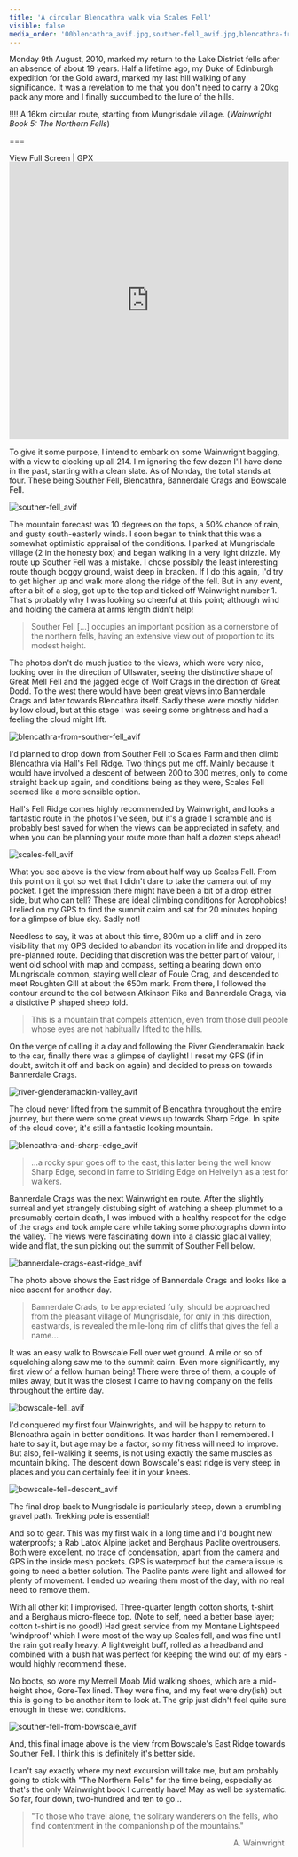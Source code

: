 ```yaml
---
title: 'A circular Blencathra walk via Scales Fell'
visible: false
media_order: '00blencathra_avif.jpg,souther-fell_avif.jpg,blencathra-from-souther-fell_avif.jpg,scales-fell_avif.jpg,river-glenderamackin-valley_avif.jpg,blencathra-and-sharp-edge_avif.jpg,bannerdale-crags-east-ridge_avif.jpg,bowscale-fell_avif.jpg,bowscale-fell-descent_avif.jpg,souther-fell-from-bowscale_avif.jpg'
---
```


Monday 9th August, 2010, marked my return to the Lake District fells after an absence of about 19 years. Half a lifetime ago, my Duke of Edinburgh expedition for the Gold award, marked my last hill walking of any significance. It was a revelation to me that you don't need to carry a 20kg pack any more and I finally succumbed to the lure of the hills.

!!!! A 16km circular route, starting from Mungrisdale village. (_Wainwright Book 5: The Northern Fells_)

===

[View Full Screen](https://map.mootparadox.com/full/blencathra01) | [GPX](https://map.mootparadox.com/gpx/blencathra01)  
<p><iframe src="https://map.mootparadox.com/embed/blencathra01" height="500" width="100%" style="border:none; margin-top:-1.2em;"></iframe></p>

To give it some purpose, I intend to embark on some Wainwright bagging, with a view to clocking up all 214. I'm ignoring the few dozen I'll have done in the past, starting with a clean slate. As of Monday, the total stands at four. These being Souther Fell, Blencathra, Bannerdale Crags and Bowscale Fell.

![souther-fell_avif](souther-fell_avif.jpg "souther-fell_avif")

The mountain forecast was 10 degrees on the tops, a 50% chance of rain, and gusty south-easterly winds. I soon began to think that this was a somewhat optimistic appraisal of the conditions. I parked at Mungrisdale village (2 in the honesty box) and began walking in a very light drizzle. My route up Souther Fell was a mistake. I chose possibly the least interesting route though boggy ground, waist deep in bracken. If I do this again, I'd try to get higher up and walk more along the ridge of the fell. But in any event, after a bit of a slog, got up to the top and ticked off Wainwright number 1. That's probably why I was looking so cheerful at this point; although wind and holding the camera at arms length didn't help!

> Souther Fell [...] occupies an important position as a cornerstone of the northern fells, having an extensive view out of proportion to its modest height.

The photos don't do much justice to the views, which were very nice, looking over in the direction of Ullswater, seeing the distinctive shape of Great Mell Fell and the jagged edge of Wolf Crags in the direction of Great Dodd. To the west there would have been great views into Bannerdale Crags and later towards Blencathra itself. Sadly these were mostly hidden by low cloud, but at this stage I was seeing some brightness and had a feeling the cloud might lift.

![blencathra-from-souther-fell_avif](blencathra-from-souther-fell_avif.jpg "blencathra-from-souther-fell_avif")

I'd planned to drop down from Souther Fell to Scales Farm and then climb Blencathra via Hall's Fell Ridge. Two things put me off. Mainly because it would have involved a descent of between 200 to 300 metres, only to come straight back up again, and conditions being as they were, Scales Fell seemed like a more sensible option.

Hall's Fell Ridge comes highly recommended by Wainwright, and looks a fantastic route in the photos I've seen, but it's a grade 1 scramble and is probably best saved for when the views can be appreciated in safety, and when you can be planning your route more than half a dozen steps ahead!

![scales-fell_avif](scales-fell_avif.jpg "scales-fell_avif")

What you see above is the view from about half way up Scales Fell. From this point on it got so wet that I didn't dare to take the camera out of my pocket. I get the impression there might have been a bit of a drop either side, but who can tell? These are ideal climbing conditions for Acrophobics! I relied on my GPS to find the summit cairn and sat for 20 minutes hoping for a glimpse of blue sky. Sadly not!

Needless to say, it was at about this time, 800m up a cliff and in zero visibility that my GPS decided to abandon its vocation in life and dropped its pre-planned route. Deciding that discretion was the better part of valour, I went old school with map and compass, setting a bearing down onto Mungrisdale common, staying well clear of Foule Crag, and descended to meet Roughten Gill at about the 650m mark. From there, I followed the contour around to the col between Atkinson Pike and Bannerdale Crags, via a distictive P shaped sheep fold.

> This is a mountain that compels attention, even from those dull people whose eyes are not habitually lifted to the hills.

On the verge of calling it a day and following the River Glenderamakin back to the car, finally there was a glimpse of daylight! I reset my GPS (if in doubt, switch it off and back on again) and decided to press on towards Bannerdale Crags.

![river-glenderamackin-valley_avif](river-glenderamackin-valley_avif.jpg "river-glenderamackin-valley_avif")

The cloud never lifted from the summit of Blencathra throughout the entire journey, but there were some great views up towards Sharp Edge. In spite of the cloud cover, it's still a fantastic looking mountain.

![blencathra-and-sharp-edge_avif](blencathra-and-sharp-edge_avif.jpg "blencathra-and-sharp-edge_avif")

> ...a rocky spur goes off to the east, this latter being the well know Sharp Edge, second in fame to Striding Edge on Helvellyn as a test for walkers.

Bannerdale Crags was the next Wainwright en route. After the slightly surreal and yet strangely distubing sight of watching a sheep plummet to a presumably certain death, I was imbued with a healthy respect for the edge of the crags and took ample care while taking some photographs down into the valley. The views were fascinating down into a classic glacial valley; wide and flat, the sun picking out the summit of Souther Fell below.

![bannerdale-crags-east-ridge_avif](bannerdale-crags-east-ridge_avif.jpg "bannerdale-crags-east-ridge_avif")

The photo above shows the East ridge of Bannerdale Crags and looks like a nice ascent for another day.

> Bannerdale Crads, to be appreciated fully, should be approached from the pleasant village of Mungrisdale, for only in this direction, eastwards, is revealed the mile-long rim of cliffs that gives the fell a name...

It was an easy walk to Bowscale Fell over wet ground. A mile or so of squelching along saw me to the summit cairn. Even more significantly, my first view of a fellow human being! There were three of them, a couple of miles away, but it was the closest I came to having company on the fells throughout the entire day.

![bowscale-fell_avif](bowscale-fell_avif.jpg "bowscale-fell_avif")

I'd conquered my first four Wainwrights, and will be happy to return to Blencathra again in better conditions. It was harder than I remembered. I hate to say it, but age may be a factor, so my fitness will need to improve. But also, fell-walking it seems, is not using exactly the same muscles as mountain biking. The descent down Bowscale's east ridge is very steep in places and you can certainly feel it in your knees.

![bowscale-fell-descent_avif](bowscale-fell-descent_avif.jpg "bowscale-fell-descent_avif")

The final drop back to Mungrisdale is particularly steep, down a crumbling gravel path. Trekking pole is essential!

And so to gear. This was my first walk in a long time and I'd bought new waterproofs; a Rab Latok Alpine jacket and Berghaus Paclite overtrousers. Both were excellent, no trace of condensation, apart from the camera and GPS in the inside mesh pockets. GPS is waterproof but the camera issue is going to need a better solution. The Paclite pants were light and allowed for plenty of movement. I ended up wearing them most of the day, with no real need to remove them.

With all other kit I improvised. Three-quarter length cotton shorts, t-shirt and a Berghaus micro-fleece top. (Note to self, need a better base layer; cotton t-shirt is no good!) Had great service from my Montane Lightspeed 'windproof' which I wore most of the way up Scales fell, and was fine until the rain got really heavy. A lightweight buff, rolled as a headband and combined with a bush hat was perfect for keeping the wind out of my ears - would highly recommend these.

No boots, so wore my Merrell Moab Mid walking shoes, which are a mid-height shoe, Gore-Tex lined. They were fine, and my feet were dry(ish) but this is going to be another item to look at. The grip just didn't feel quite sure enough in these wet conditions.

![souther-fell-from-bowscale_avif](souther-fell-from-bowscale_avif.jpg "souther-fell-from-bowscale_avif")

And, this final image above is the view from Bowscale's East Ridge towards Souther Fell. I think this is definitely it's better side.

I can't say exactly where my next excursion will take me, but am probably going to stick with "The Northern Fells" for the time being, especially as that's the only Wainwright book I currently have! May as well be systematic. So far, four down, two-hundred and ten to go...

> "To those who travel alone, the solitary wanderers on the fells, who find contentment in the companionship of the mountains."
> <div style="text-align: right">A. Wainwright &nbsp;</div>